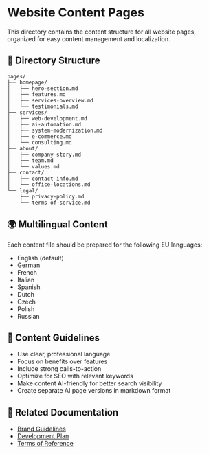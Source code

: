 # Website Content Pages

This directory contains the content structure for all website pages, organized for easy content management and localization.

## 📁 Directory Structure

```
pages/
├── homepage/
│   ├── hero-section.md
│   ├── features.md
│   ├── services-overview.md
│   └── testimonials.md
├── services/
│   ├── web-development.md
│   ├── ai-automation.md
│   ├── system-modernization.md
│   ├── e-commerce.md
│   └── consulting.md
├── about/
│   ├── company-story.md
│   ├── team.md
│   └── values.md
├── contact/
│   ├── contact-info.md
│   └── office-locations.md
└── legal/
    ├── privacy-policy.md
    └── terms-of-service.md
```

## 🌍 Multilingual Content

Each content file should be prepared for the following EU languages:
- English (default)
- German
- French
- Italian
- Spanish
- Dutch
- Czech
- Polish
- Russian

## 📝 Content Guidelines

- Use clear, professional language
- Focus on benefits over features
- Include strong calls-to-action
- Optimize for SEO with relevant keywords
- Make content AI-friendly for better search visibility
- Create separate AI page versions in markdown format

## 🔗 Related Documentation

- [Brand Guidelines](../../design/brand-guidelines.md)
- [Development Plan](../../../development-plan.md)
- [Terms of Reference](../../business/terms-of-reference.md) 